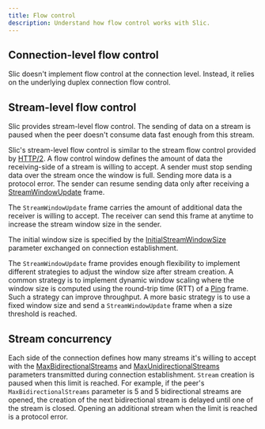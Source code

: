 ```yaml
---
title: Flow control
description: Understand how flow control works with Slic.
---
```


## Connection-level flow control

Slic doesn't implement flow control at the connection level. Instead, it relies on the underlying duplex connection flow
control.

## Stream-level flow control

Slic provides stream-level flow control. The sending of data on a stream is paused when the peer doesn't consume data
fast enough from this stream.

Slic's stream-level flow control is similar to the stream flow control provided by [HTTP/2][http-stream-flow-control]. A
flow control window defines the amount of data the receiving-side of a stream is willing to accept. A sender must stop
sending data over the stream once the window is full. Sending more data is a protocol error. The sender can resume
sending data only after receiving a [StreamWindowUpdate] frame.

The `StreamWindowUpdate` frame carries the amount of additional data the receiver is willing to accept. The receiver can
send this frame at anytime to increase the stream window size in the sender.

The initial window size is specified by the [InitialStreamWindowSize][connection-parameters] parameter exchanged on
connection establishment.

The `StreamWindowUpdate` frame provides enough flexibility to implement different strategies to adjust the window size
after stream creation. A common strategy is to implement dynamic window scaling where the window size is computed using
the round-trip time (RTT) of a [Ping] frame. Such a strategy can improve throughput. A more basic strategy is to use a
fixed window size and send a `StreamWindowUpdate` frame when a size threshold is reached.

## Stream concurrency

Each side of the connection defines how many streams it's willing to accept with the
[MaxBidirectionalStreams][connection-parameters] and [MaxUnidirectionalStreams][connection-parameters] parameters
transmitted during connection establishment. `Stream` creation is paused when this limit is reached. For example, if the
peer's `MaxBidirectionalStreams` parameter is 5 and 5 bidirectional streams are opened, the creation of the next
bidirectional stream is delayed until one of the stream is closed. Opening an additional stream when the limit is
reached is a protocol error.

[http-stream-flow-control]: https://datatracker.ietf.org/doc/html/rfc7540#page-22
[connection-parameters]: connection-establishment#connection-establishment-parameters
[Ping]: protocol-frames#ping-frame
[StreamWindowUpdate]: protocol-frames#streamwindowupdate-frame
